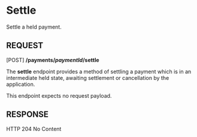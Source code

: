 # Settle
Settle a held payment.

REQUEST
---

[POST] **/payments/*paymentId*/settle**

The **settle** endpoint provides a method of settling a payment which is in an intermediate held state, awaiting settlement or cancellation by the application.

This endpoint expects no request payload.

RESPONSE
---
HTTP 204 No Content